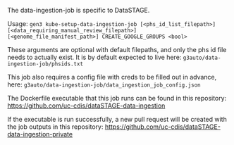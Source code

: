 The data-ingestion-job is specific to DataSTAGE.

Usage:
`gen3 kube-setup-data-ingestion-job [<phs_id_list_filepath>] [<data_requiring_manual_review_filepath>] [<genome_file_manifest_path>]
CREATE_GOOGLE_GROUPS <bool>`

These arguments are optional with default filepaths, and only the phs id file needs to actually exist.
It is by default expected to live here:
`g3auto/data-ingestion-job/phsids.txt`

This job also requires a config file with creds to be filled out in advance, here:
`g3auto/data-ingestion-job/data_ingestion_job_config.json`

The Dockerfile executable that this job runs can be found in this repository: https://github.com/uc-cdis/dataSTAGE-data-ingestion

If the executable is run successfully, a new pull request will be created with the job outputs in this repository: https://github.com/uc-cdis/dataSTAGE-data-ingestion-private
